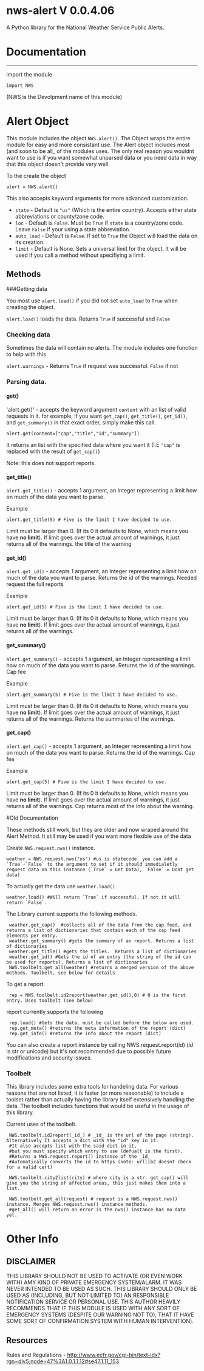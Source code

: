 # nws-alert V 0.0.4.06

A Python library for the National Weather Service Public Alerts. 




# Documentation
---

import the module

    import NWS

(NWS is the Devolpment name of this module)   



# Alert Object

This module includes the object `NWS.alert()`. The Object wraps the entire module for easy and more consistant use. The Alert object includes most (and soon to be all_ of the modules uses. The only real reason you wouldnt want to use is if you want somewhat unparsed data or you need data in way that this object doesn't provide very well.

To the create the object

    alert = NWS.alert()

This also accepts keyword arguments for more advanced customization. 

* `state` - Default is `"us"` (Which is the entire country). Accepts either state abbreviations or county/zone code.
* `loc` - Default is `False`. Must be `True` if `state` is a country/zone code. Leave `False` if your using a state abbreviation.
* `auto_load` - Default is `False`. If set to `True` the Object will load the data on its creation.
* `limit` - Default is None. Sets a universal limit for the object. It will be used if you call a method without specifiying a limit.

## Methods

###Getting data

You most use `alert.load()` if you did not set `auto_load` to `True` when creating the object.

`alert.load()` loads the data. Returns `True` if successful and `False`

### Checking data

Sometimes the data will contain no alerts. The module includes one function to help with this

`alert.warnings` - Returns ``True`` if request was successful. ``False`` if not

### Parsing data.

#### get()

'alert.get()' - accepts the keyword argument `content` with an list of valid requests in it. for example, if you want `get_cap()`, `get_title()`, `get_id()`, and `get_summary()` in that exact order, simply make this call.

    alert.get(content=["cap","title","id","summary"])

It returns an list with the specified data where you want it (I.E `"cap"` is replaced with the result of `get_cap()`)

Note: this does not support reports.

#### get_title()

`alert.get_title()` - accepts 1 argument, an Integer representing a limit how on much of the data you want to parse. 

Example 

    alert.get_title(5) # Five is the limit I have decided to use.
Limit must be larger than 0. (If its 0 it defaults to None, which means you have **no limit**). If limit goes over the actual amount of warnings, it just returns all of the warnings. the title of the warning



#### get_id()

`alert.get_id()` - accepts 1 argument, an Integer representing a limit how on much of the data you want to parse. Returns the id of the warnings. Needed request the full reports

Example 

    alert.get_id(5) # Five is the limit I have decided to use.

Limit must be larger than 0. (If its 0 it defaults to None, which means you have **no limit**). If limit goes over the actual amount of warnings, it just returns all of the warnings.


#### get_summary()

`alert.get_summary()` - accepts 1 argument, an Integer representing a limit how on much of the data you want to parse. Returns the id of the warnings. Cap fee

Example 

    alert.get_summary(5) # Five is the limit I have decided to use.

Limit must be larger than 0. (If its 0 it defaults to None, which means you have **no limit**). If limit goes over the actual amount of warnings, it just returns all of the warnings. Returns the summaries of the warnings.



#### get_cap()

`alert.get_cap()` - accepts 1 argument, an Integer representing a limit how on much of the data you want to parse. Returns the id of the warnings. Cap fee

Example 

    alert.get_cap(5) # Five is the limit I have decided to use.

Limit must be larger than 0. (If its 0 it defaults to None, which means you have **no limit**). If limit goes over the actual amount of warnings, it just returns all of the warnings. Cap returns most of the info about the warning.

#Old Documentation

These methods still work, but they are older and now wraped around the Alert Method. It still may be used if you want more flexible use of the data

Create `NWS.request.nws()` instance.

    weather = NWS.request.nws("us") #us is statecode. you can add a `True`-`False` to the argument to set if it should immedialetly request data on this instance (`True` = Get Data), `False` = Dont get data)

To actually get the data use `weather.load()`

    weather.load() #Will return `True` if successful. If not it will return `False`.

The Library current supports the following methods.
    

     weather.get_cap()  #collects all of the data from the cap feed, and returns a list of dictionaries that contain each of the cap feed elements per entry.
     weather.get_summary() #gets the summary of an report. Returns a list of dictionaries 
     weather.get_title() #gets the titles.  Returns a list of dictionaries 
     weather.get_id() #Gets the id of an entry (the string of the id can be used for reports). Returns a list of dictionaries 
     NWS.toolbelt.get_all(weather) #returns a merged version of the above methods. Toolbelt, see below for details
    
To get a report. 

     rep = NWS.toolbelt.id2report(weather.get_id(),0) # 0 is the first entry. Uses toolbelt (see below)

report currently supports the following

     rep.load() #Gets the data. must be called before the below are used.
     rep.get_meta() #returns the meta information of the report (dict)
     rep.get_info() #returns the info about the report (dict)

You can also create a report instance by calling NWS.request.report(_id_) (_id_ is str or unicode) but it's not recommended due to possible future modifications and security issues.

### Toolbelt

This library includes some extra tools for handeling data. For various reasons that are not listed, it is faster (or more reasonable) to include a toolset rather than actually having the library itself extensively handling the data. The toolbelt includes functions that would be useful in the usage of this library.

Current uses of the toolbelt.
     
     NWS.toolbelt.id2report(_id_) # _id_ is the url of the page (string). Alternatively It accepts a dict with the "id" key in it. 
     #It also accepts list with the said dict in it, 
     #but you must specify which entry to use (defualt is the first). 
     #Returns a NWS.request.report() instance of the _id_
     #Automatically converts the id to https (note: urllib2 doesnt check for a valid cert)

     NWS.toolbelt.city2list(city) # where city is a str. get_cap() will give you the string of affected areas, this just makes them into a list.

     NWS.toolbelt.get_all(request) # request is a NWS.request.nws() instance. Merges NWS.request.nws() instance methods.
     #get_all() will return an error is the nws() instance has no data yet.

# Other Info

## DISCLAIMER

THIS LIBRARY SHOULD NOT BE USED TO ACTIVATE (OR EVEN WORK WITH) AMY KIND OF PRIVATE EMERGENCY SYSTEM/ALARM. IT WAS NEVER INTENDED TO BE USED AS SUCH. THIS LIBRARY SHOULD ONLY BE USED AS (INCLUDING, BUT NOT LIMITED TO) AN RESPONSIBLE NOTIFICATION SERVICE OR PERSONAL USE. THIS AUTHOR HEAVILY RECOMMENDS THAT IF THIS MODULE IS USED WITH ANY SORT OF EMERGENCY SYSTEMS (DESPITE OUR WARNING NOT TO), THAT IT HAVE SOME SORT OF CONFIRMATION SYSTEM WITH HUMAN INTERVENTION).

## Resources

Rules and Regulations - http://www.ecfr.gov/cgi-bin/text-idx?rgn=div5;node=47%3A1.0.1.1.12#se47.1.11_153

